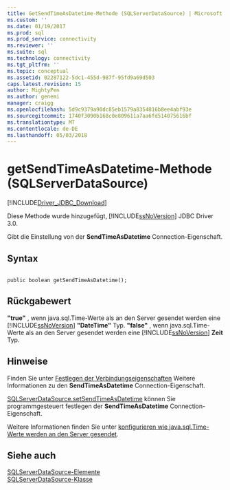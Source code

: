 ```yaml
---
title: GetSendTimeAsDatetime-Methode (SQLServerDataSource) | Microsoft Docs
ms.custom: ''
ms.date: 01/19/2017
ms.prod: sql
ms.prod_service: connectivity
ms.reviewer: ''
ms.suite: sql
ms.technology: connectivity
ms.tgt_pltfrm: ''
ms.topic: conceptual
ms.assetid: 02287122-5dc1-455d-987f-95fd9a69d503
caps.latest.revision: 15
author: MightyPen
ms.author: genemi
manager: craigg
ms.openlocfilehash: 5d9c9379a90dc85eb1579a8354816b8ee4abf93e
ms.sourcegitcommit: 1740f3090b168c0e809611a7aa6fd514075616bf
ms.translationtype: MT
ms.contentlocale: de-DE
ms.lasthandoff: 05/03/2018
---
```

# <a name="getsendtimeasdatetime-method-sqlserverdatasource"></a>getSendTimeAsDatetime-Methode (SQLServerDataSource)
[!INCLUDE[Driver_JDBC_Download](../../../includes/driver_jdbc_download.md)]

  Diese Methode wurde hinzugefügt, [!INCLUDE[ssNoVersion](../../../includes/ssnoversion_md.md)] JDBC Driver 3.0.  
  
 Gibt die Einstellung von der **SendTimeAsDatetime** Connection-Eigenschaft.  
  
## <a name="syntax"></a>Syntax  
  
```  
  
public boolean getSendTimeAsDatetime();  
```  
  
## <a name="return-value"></a>Rückgabewert  
 **"true"** , wenn java.sql.Time-Werte als an den Server gesendet werden eine [!INCLUDE[ssNoVersion](../../../includes/ssnoversion_md.md)] **"DateTime"** Typ. **"false"** , wenn java.sql.Time-Werte als an den Server gesendet werden eine [!INCLUDE[ssNoVersion](../../../includes/ssnoversion_md.md)] **Zeit** Typ.  
  
## <a name="remarks"></a>Hinweise  
 Finden Sie unter [Festlegen der Verbindungseigenschaften](../../../connect/jdbc/setting-the-connection-properties.md) Weitere Informationen zu den **SendTimeAsDatetime** Connection-Eigenschaft.  
  
 [SQLServerDataSource.setSendTimeAsDatetime](../../../connect/jdbc/reference/setsendtimeasdatetime-method-sqlserverdatasource.md) können Sie programmgesteuert festlegen der **SendTimeAsDatetime** Connection-Eigenschaft.  
  
 Weitere Informationen finden Sie unter [konfigurieren wie java.sql.Time-Werte werden an den Server gesendet](../../../connect/jdbc/configuring-how-java-sql-time-values-are-sent-to-the-server.md).  
  
## <a name="see-also"></a>Siehe auch  
 [SQLServerDataSource-Elemente](../../../connect/jdbc/reference/sqlserverdatasource-members.md)   
 [SQLServerDataSource-Klasse](../../../connect/jdbc/reference/sqlserverdatasource-class.md)  
  
  
